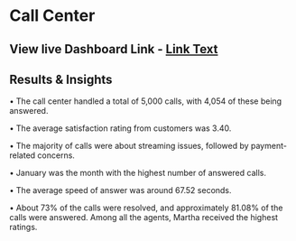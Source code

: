 # Call Center 
## View live Dashboard Link - [Link Text](https://app.powerbi.com/view?r=eyJrIjoiYjYwMjA5ZWItMTBiMi00YmUzLTg0NWYtYzQ5YjNjZmQ2ZGIyIiwidCI6ImM2ZTU0OWIzLTVmNDUtNDAzMi1hYWU5LWQ0MjQ0ZGM1YjJjNCJ9)

## Results & Insights 
•	The call center handled a total of 5,000 calls, with 4,054 of these being answered. 

•	The average satisfaction rating from customers was 3.40.

•	The majority of calls were about streaming issues, followed by payment-related concerns. 

•	January was the month with the highest number of answered calls. 

•	The average speed of answer was around 67.52 seconds.

•	About 73% of the calls were resolved, and approximately 81.08% of the calls were answered. Among all the agents, Martha received the highest ratings.

